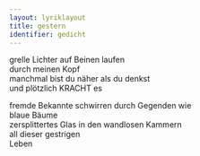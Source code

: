```yaml
---
layout: lyriklayout
title: gestern
identifier: gedicht
---
```


grelle Lichter auf Beinen laufen  
durch meinen Kopf  
manchmal bist du näher als du denkst  
und plötzlich KRACHT es  

fremde Bekannte schwirren durch Gegenden wie  
blaue Bäume  
zersplittertes Glas in den wandlosen Kammern  
all dieser gestrigen  
Leben

